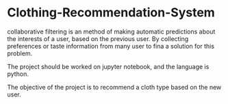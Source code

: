 # Clothing-Recommendation-System


collaborative filtering is an method of making automatic predictions about the interests of a user,  based on the previous user. By collecting preferences or taste information from many user to fina a solution for this problem.

The project should be worked on jupyter notebook, and the language is python. 

The objective of the project is to recommend a cloth type based on the new user. 
